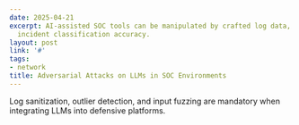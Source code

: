 ```yaml
---
date: 2025-04-21
excerpt: AI-assisted SOC tools can be manipulated by crafted log data, poisoning their
  incident classification accuracy.
layout: post
link: '#'
tags:
- network
title: Adversarial Attacks on LLMs in SOC Environments
---
```

Log sanitization, outlier detection, and input fuzzing are mandatory when integrating LLMs into defensive platforms.
